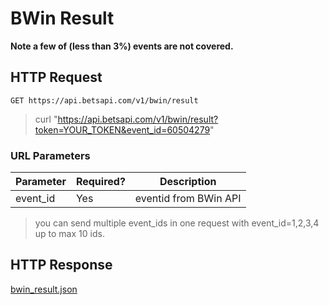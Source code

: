 # BWin Result

**Note a few of (less than 3%) events are not covered.**

## HTTP Request

`GET https://api.betsapi.com/v1/bwin/result`

> curl "https://api.betsapi.com/v1/bwin/result?token=YOUR_TOKEN&event_id=60504279"

### URL Parameters

Parameter | Required? | Description
--------- | ------- | -----------
event_id | Yes | eventid from BWin API

> you can send multiple event_ids in one request with event_id=1,2,3,4 up to max 10 ids.

## HTTP Response

<a href="../samples/bwin_result.json" target="_blank">bwin_result.json</a>
